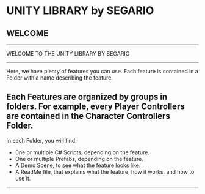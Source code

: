 # UNITY LIBRARY by SEGARIO

## WELCOME

---

WELCOME TO THE UNITY LIBRARY BY SEGARIO

---

Here, we have plenty of features you can use. Each feature is contained in a Folder with a name describing the feature.

Each Features are organized by groups in folders. For example, every Player Controllers are contained in the Character Controllers Folder.
---

In each Folder, you will find:

- 0ne or multiple C# Scripts, depending on the feature.
- One or multiple Prefabs, depending on the feature.
- A Demo Scene, to see what the feature looks like.
- A ReadMe file, that explains what the feature, how it works, and how to use it.

---





